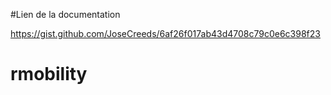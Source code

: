 #Lien de la documentation

https://gist.github.com/JoseCreeds/6af26f017ab43d4708c79c0e6c398f23
# rmobility
